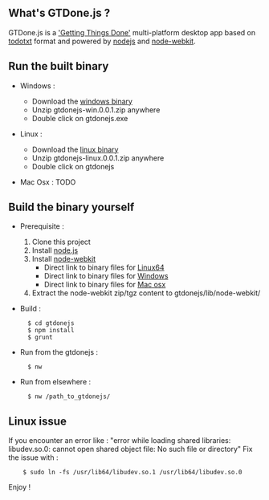 ## What's GTDone.js ?

GTDone.js is a ['Getting Things Done'](http://en.wikipedia.org/wiki/Getting_Things_Done) multi-platform desktop app based on [todotxt](http://todotxt.com/) format and powered by [nodejs](http://nodejs.org/) and [node-webkit](https://github.com/rogerwang/node-webkit).

## Run the built binary

- Windows :
    - Download the [windows binary](http://gtdonejs.s3.amazonaws.com/gtdonejs-win.0.0.1.zip)
    - Unzip gtdonejs-win.0.0.1.zip anywhere
    - Double click on gtdonejs.exe

- Linux :
    - Download the [linux binary](http://gtdonejs.s3.amazonaws.com/gtdonejs-linux.0.0.1.zip)
    - Unzip gtdonejs-linux.0.0.1.zip anywhere
    - Double click on gtdonejs

- Mac Osx : TODO

## Build the binary yourself

- Prerequisite :
    1. Clone this project
    2. Install [node.js](http://nodejs.org/)
    3. Install [node-webkit](http://github.com/rogerwang/node-webkit)
        - Direct link to binary files for [Linux64](https://s3.amazonaws.com/node-webkit/v0.6.3/node-webkit-v0.6.3-linux-x64.tar.gz)
        - Direct link to binary files for [Windows](https://s3.amazonaws.com/node-webkit/v0.6.3/node-webkit-v0.6.3-win-ia32.zip)
        - Direct link to binary files for [Mac osx](https://s3.amazonaws.com/node-webkit/v0.6.3/node-webkit-v0.6.3-osx-ia32.zip)
    4. Extract the node-webkit zip/tgz content to gtdonejs/lib/node-webkit/
- Build :

        $ cd gtdonejs
        $ npm install
        $ grunt

- Run from the gtdonejs :

        $ nw

- Run from elsewhere :

        $ nw /path_to_gtdonejs/

## Linux issue

If you encounter an error like : "error while loading shared libraries: libudev.so.0: cannot open shared object file: No such file or directory"
Fix the issue with :

        $ sudo ln -fs /usr/lib64/libudev.so.1 /usr/lib64/libudev.so.0

Enjoy !
